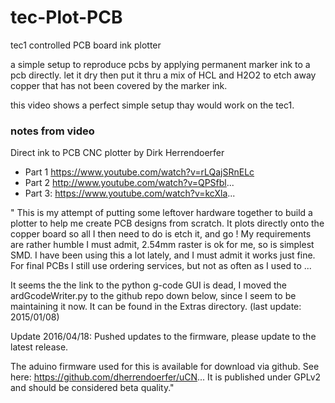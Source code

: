 # tec-Plot-PCB
tec1 controlled PCB board ink plotter

a simple setup to reproduce pcbs by applying permanent marker ink to a pcb directly. let it dry then put it
thru a mix of HCL and H2O2 to etch away copper that has not been covered by the marker ink.


this video shows a perfect simple setup thay would work on the tec1. 

### notes from video
Direct ink to PCB CNC plotter by Dirk Herrendoerfer

- Part 1 https://www.youtube.com/watch?v=rLQajSRnELc
- Part 2 http://www.youtube.com/watch?v=QPSfbl...
- Part 3: https://www.youtube.com/watch?v=kcXla...

" This is my attempt of putting some leftover hardware together 
to build a plotter to help me create PCB designs from scratch.
It plots directly onto the copper board so all I then need to do is 
etch it, and go ! My requirements are rather humble I must admit, 2.54mm raster 
is ok for me, so is simplest SMD.
I have been using this a lot lately, and I must admit it works just 
fine. For final PCBs I still use ordering services, but not as often 
as I used to ...

It seems the the link to the python g-code GUI is dead,
I moved the ardGcodeWriter.py to the github repo down below, since
I seem to be maintaining it now. It can be found in the Extras directory.
(last update: 2015/01/08)

Update 2016/04/18: Pushed updates to the firmware, please update to the latest release.

The aduino firmware used for this is available for
download via github. 
See here: https://github.com/dherrendoerfer/uCN...
It is published under GPLv2 and should be considered beta quality."


